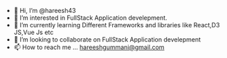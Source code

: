 - 👋 Hi, I’m @hareesh43
- 👀 I’m interested in FullStack Application develepment.
- 🌱 I’m currently learning Different Frameworks and libraries like React,D3 JS,Vue Js etc 
- 💞️ I’m looking to collaborate on  FullStack Application develepment
- 📫 How to reach me ... hareeshgummani@gmail.com

<!---
hareesh43/hareesh43 is a ✨ special ✨ repository because its `README.md` (this file) appears on your GitHub profile.
You can click the Preview link to take a look at your changes.
--->
